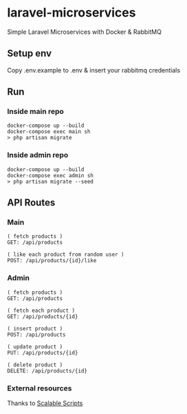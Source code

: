 # laravel-microservices
Simple Laravel Microservices with Docker & RabbitMQ

## Setup env

Copy .env.example to .env & insert your rabbitmq credentials

## Run

### Inside main repo
```
docker-compose up --build
docker-compose exec main sh
> php artisan migrate
```

### Inside admin repo
```
docker-compose up --build
docker-compose exec admin sh
> php artisan migrate --seed
```

## API Routes

### Main
```
( fetch products )
GET: /api/products

( like each product from random user )
POST: /api/products/{id}/like 
```
### Admin
```
( fetch products )
GET: /api/products

( fetch each product )
GET: /api/products/{id}

( insert product )
POST: /api/products

( update product )
PUT: /api/products/{id}

( delete product )
DELETE: /api/products/{id}
```

### External resources
Thanks to [Scalable Scripts](https://www.youtube.com/playlist?list=PLlameCF3cMEvU6Z_I2miuH7s5IJA_Kagp)
